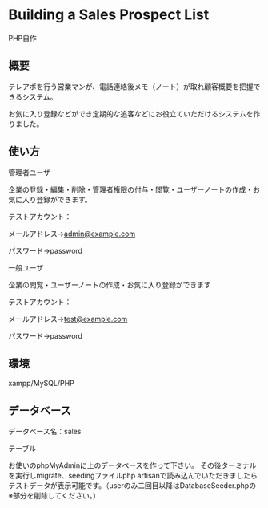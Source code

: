# Building a Sales Prospect List
PHP自作

## 概要
テレアポを行う営業マンが、電話連絡後メモ（ノート）が取れ顧客概要を把握できるシステム。

お気に入り登録などができ定期的な追客などにお役立ていただけるシステムを作りました。


## 使い方
管理者ユーザ

企業の登録・編集・削除・管理者権限の付与・閲覧・ユーザーノートの作成・お気に入り登録ができます。

テストアカウント：

メールアドレス→admin@example.com

パスワード→password

一般ユーザ

企業の閲覧・ユーザーノートの作成・お気に入り登録ができます

テストアカウント：

メールアドレス→test@example.com

パスワード→password

## 環境
xampp/MySQL/PHP


## データベース

データベース名：sales

テーブル

お使いのphpMyAdminに上のデータベースを作って下さい。
その後ターミナルを実行しmigrate、seedingファイルphp artisanで読み込んでいただきましたらテストデータが表示可能です。（userのみ二回目以降はDatabaseSeeder.phpの※部分を削除してください。）
